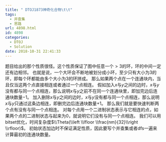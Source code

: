 ```yaml
---
title: " DTOJ1873神奇化合物\t\t"
tags:
  - 并查集
  - 思路
url: 4898.html
id: 4898
categories:
  - DTOJ
  - Solution
date: 2018-10-31 22:41:33
---
```


题目给出的那个性质很怪。这个性质保证了图中任意一个$>3$的环，环的中间一定还有边相邻。 也就是说，一个大环会不断地被划分成小环，至少只有大小为$3$的环，即每个环都能由多个大小为$3$的环拼成。 那么如果两个点在一个连通块内，当且仅当这两个点直接相连或者通过一个点相连。 假如加入$x$与$y$之间的边时，$x$与$y$没有都与同一个点相连，那么说明$x$与$y$之前不在同一个连通块里，即加完边后连通块数量$-1$。 加入删除$x$与$y$之间的边时，$x$与$y$没有都与同一个点相连，那么说明$x$与$y$只通过这条边相连，即删完边后连通块数量$+1$。 那么我们就是要快速判断两个点有没有与同一个点相连。 对每个点用一个二进制状态表示与它相连的点，如果两个点的二进制状态与起来为$0$，就说明它们没有与同一个点相连。 我们可以用bitset优化，时间复杂度$\\Theta(\\left \\lfloor \\frac{nm}{32}\\right \\rfloor)$。 初始状态加边时不保证满足性质，因此要写个并查集或者dfs一遍来计算最初的连通块数量。